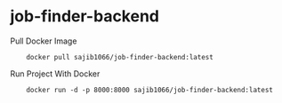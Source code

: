 # job-finder-backend

Pull Docker Image

```
    docker pull sajib1066/job-finder-backend:latest   
```

Run Project With Docker

```
    docker run -d -p 8000:8000 sajib1066/job-finder-backend:latest
```

